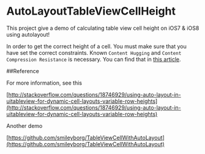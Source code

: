 # AutoLayoutTableViewCellHeight
This project give a demo of calculating table view cell height on iOS7 & iOS8 using autolayout!

In order to get the correct height of a cell. You must make sure that you have set the correct constraints. Known `Content Hugging` and `Content Compression Resistance` is necessary. You can find that in [this article](http://blog.csdn.net/yongyinmg/article/details/39526207).

##Reference 

For more information, see this

[http://stackoverflow.com/questions/18746929/using-auto-layout-in-uitableview-for-dynamic-cell-layouts-variable-row-heights](http://stackoverflow.com/questions/18746929/using-auto-layout-in-uitableview-for-dynamic-cell-layouts-variable-row-heights)

Another demo

[https://github.com/smileyborg/TableViewCellWithAutoLayout](https://github.com/smileyborg/TableViewCellWithAutoLayout)
